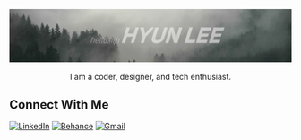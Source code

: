 ![Header_image](https://raw.githubusercontent.com/iswhars/iswhars/master/Assets/GitHub_Header.jpg)

<p align = "center">
  I am a coder, designer, and tech enthusiast.
</p>

## Connect With Me

[![LinkedIn](https://img.shields.io/badge/HyunLee-%230077B5.svg?style=for-the-badge&logo=linkedin&logoColor=white)](https://www.linkedin.com/in/hyunjoon-lee/)
[![Behance](https://img.shields.io/badge/DesignPortfolio-1769ff?style=for-the-badge&logo=behance&logoColor=white)](https://www.behance.net/hyunjoonlee)
[![Gmail](https://img.shields.io/badge/hyun&mdash;joon.lee@vanderbilt.edu-D14836?style=for-the-badge&logo=gmail&logoColor=white)](mailto:hyunleesp@gmail.com)
